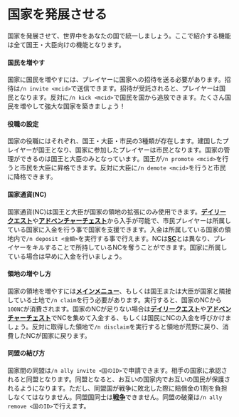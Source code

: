 # 国家を発展させる
国家を発展させて、世界中をあなたの国で統一しましょう。ここで紹介する機能は全て国王・大臣向けの機能となります。

#### 国民を増やす

国家に国民を増やすには、プレイヤーに国家への招待を送る必要があります。招待は```/n invite <mcid>```で送信できます。招待が受託されると、プレイヤーは国民となります。反対に```/n kick <mcid>```で国民を国から追放できます。たくさん国民を増やして強大な国家を築きましょう！

#### 役職の設定

国家の役職にはそれぞれ、国王・大臣・市民の3種類が存在します。建国したプレイヤーが国王となり、国家に参加したプレイヤーは市民となります。国家の管理ができるのは国王と大臣のみとなっています。国王が```/n promote <mcid>```を行うと市民を大臣に昇格できます。反対に大臣に```/n demote <mcid>```を行うと市民に降格できます。

#### 国家通貨(NC)

国家通貨(NC)は国王と大臣が国家の領地の拡張にのみ使用できます。[**デイリークエスト**](/guide/dailyquest)や[**アドベンチャーチェスト**](/guide/adventurechest)から入手が可能で、市民プレイヤーは所属している国家に入金を行う事で国家を支援できます。入金は所属している国家の領地内で```/n deposit <金額>```を実行する事で行えます。NCは[**SC**](/guide/currency)とは異なり、プレイヤーをキルすることで所持しているNCを奪うことができます。国家に所属している場合は早めに入金を行いましょう。

#### 領地の増やし方

国家の領地を増やすには[**メインメニュー**](/guide/menu)、もしくは国王または大臣が国家と隣接している土地で```/n claim```を行う必要があります。実行すると、国家のNCから```100NC```が消費されます。国家のNCが足りない場合は[**デイリークエスト**](/guide/dailyquest)や[**アドベンチャーチェスト**](/guide/adventurechest)でNCを集めて入金する、もしくは国民にNCの入金を呼びかけましょう。反対に取得した領地で```/n disclaim```を実行すると領地が荒野に戻り、消費したNCが国家に戻ります。

#### 同盟の結び方

国家間の同盟は```/n ally invite <国のID>```で申請できます。相手の国家に承認されると同盟となります。同盟となると、お互いの国家内でお互いの国民が保護されるようになります。ただし、同盟国が戦争に敗北した際に賠償金の1割を負担しなくてはなりません。同盟国同士は[**戦争**](/guide/war)できません。同盟の破棄は```/n ally remove <国のID>```で行えます。
